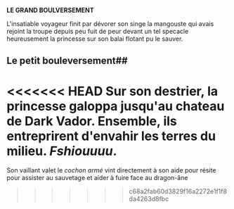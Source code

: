 **LE GRAND BOULVERSEMENT** 

L'insatiable voyageur finit par dévorer son singe
la mangouste qui avais rejoint la troupe depuis peu fuit de peur devant un tel specacle 
heureusement la princesse sur son balai flotant pu le sauver.

## Le petit bouleversement##

<<<<<<< HEAD
Sur son destrier, la princesse galoppa jusqu'au chateau de Dark Vador. Ensemble, ils entreprirent d'envahir les terres du milieu. *Fshiouuuu*.
=======
Son vaillant valet le _cochon armé_ vint directement à son aide pour résite pour assister au sauvetage et aider à fuire face au dragon-âne
>>>>>>> c68a2fab60d3829f16a2272e1f1f8da4263d8fbc
